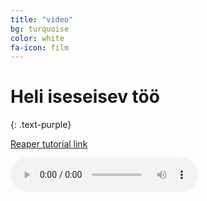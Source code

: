 ```yaml
---
title: "video"
bg: turquoise
color: white
fa-icon: film
---
```


# Heli iseseisev töö
{: .text-purple}

<p><a href="https://www.youtube.com/watch?v=tCqrEwRg9Dk">Reaper tutorial link</a></p>
<audio src="media/vs14_otttooming_reaper.mp4" autoplay controls="visible">
  Your browser does not support the <code>audio</code> element.
</audio>
